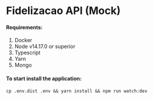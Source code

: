 # Fidelizacao API (Mock)

#### Requirements:

1. Docker
2. Node v14.17.0 or superior
3. Typescript
4. Yarn
5. Mongo

#### To start install the application:

```angular2html
cp .env.dist .env && yarn install && npm run watch:dev 
```
